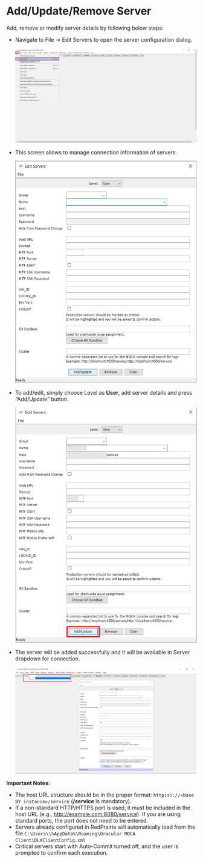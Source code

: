 # Add/Update/Remove Server

Add, remove or modify server details by following below steps:

- Navigate to File -> Edit Servers to open the server configuration dialog. 

  ![](../.attachments/dhl019.png)
 
- This screen allows to manage connection information of servers. 
  
  ![](../.attachments/dhl020.png)
  
- To add/edit, simply choose Level as **User**, add server details and press “Add/Update” button.

  ![](../.attachments/editserver1.png)

- The server will be added successfully and it will be available in Server dropdown for connection.

  ![](../.attachments/dhl021.png)

**Important Notes:** 

- The host URL structure should be in the proper format: `http(s)://<base BY instance>/service` (**/service** is mandatory).
- If a non-standard HTTP/HTTPS port is used, it must be included in the host URL (e.g., http://example.com:8080/service). If you are using standard ports, the port does not need to be entered.
- Servers already configured in RedPrairie will automatically load from the file `C:\Users\\%AppData%\Roaming\Oracular MOCA Client\DLXClientConfig.xml`
- Critical servers start with Auto-Commit turned off, and the user is prompted to confirm each execution.
